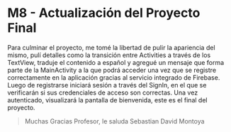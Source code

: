 # M8 - Actualización del Proyecto Final 

 Para culminar el proyecto, me tomé la libertad de pulir la apariencia del mismo, pulí detalles como la transición entre Activities a través de los TextView, traduje el contenido a español y agregué un mensaje que forma parte de la MainActivity a la que podrá acceder una vez que se registre correctamente en la aplicación gracias al servicio integrado de Firebase. Luego de registrarse iniciará sesión a través del SignIn, en el que se verificarán si sus credenciales de acceso son correctas. Una vez autenticado, visualizará la pantalla de bienvenida, este es el final del proyecto.

> Muchas Gracias Profesor, le saluda Sebastian David Montoya
